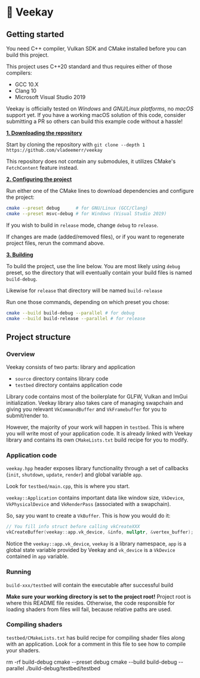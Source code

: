 # 🌋 Veekay

## Getting started

You need C++ compiler, Vulkan SDK and CMake installed before you can build this project.

This project uses C++20 standard and thus requires either of those compilers:
- GCC 10.X
- Clang 10
- Microsoft Visual Studio 2019

Veekay is officially tested on *Windows* and *GNU/Linux platforms*, no *macOS* support yet.
If you have a working macOS solution of this code, consider submitting a PR so others
can build this example code without a hassle!

<ins>**1. Downloading the repository**</ins>

Start by cloning the repository with `git clone --depth 1 https://github.com/vladeemerr/veekay`

This repository does not contain any submodules, it utilizes CMake's `FetchContent` feature instead.

<ins>**2. Configuring the project**</ins>

Run either one of the CMake lines to download dependencies and configure the project:

```bash
cmake --preset debug      # for GNU/Linux (GCC/Clang)
cmake --preset msvc-debug # for Windows (Visual Studio 2019)
```

If you wish to build in `release` mode, change `debug` to `release`.

If changes are made (added/removed files), or if you want to regenerate project files, rerun the command above.

<ins>**3. Building**</ins>

To build the project, use the line below. You are most likely using `debug` preset, so
the directory that will eventually contain your build files is named `build-debug`.

Likewise for `release` that directory will be named `build-release`

Run one those commands, depending on which preset you chose:

```bash
cmake --build build-debug --parallel # for debug
cmake --build build-release --parallel # for release
```

## Project structure

### Overview

Veekay consists of two parts: library and application

* `source` directory contains library code
* `testbed` directory contains application code

Library code contains most of the boilerplate for GLFW, Vulkan and ImGui initialization.
Veekay library also takes care of managing swapchain and giving you relevant
`VkCommandBuffer` and `VkFramebuffer` for you to submit/render to.

However, the majority of your work will happen in `testbed`.
This is where you will write most of your application code.
It is already linked with Veekay library and contains its own `CMakeLists.txt`
build recipe for you to modify.

### Application code

`veekay.hpp` header exposes library functionality through a set of callbacks
(`init`, `shutdown`, `update`, `render`) and global variable `app`.

Look for `testbed/main.cpp`, this is where you start.

`veekay::Application` contains important data like window size, `VkDevice`,
`VkPhysicalDevice` and `VkRenderPass` (associated with a swapchain).

So, say you want to create a `VkBuffer`. This is how you would do it:

```c++
// You fill info struct before calling vkCreateXXX
vkCreateBuffer(veekay::app.vk_device, &info, nullptr, &vertex_buffer);
```

Notice the `veekay::app.vk_device`, `veekay` is a library namespace,
`app` is a global state variable provided by Veekay and `vk_device` is
a `VkDevice` contained in `app` variable.

### Running

`build-xxx/testbed` will contain the executable after successful build

**Make sure your working directory is set to the project root!**
Project root is where this README file resides. Otherwise, the
code responsible for loading shaders from files will fail, because relative paths are used.

### Compiling shaders

`testbed/CMakeLists.txt` has build recipe for compiling shader files
along with an application. Look for a comment in this file to see
how to compile your shaders.



rm -rf build-debug
cmake --preset debug
cmake --build build-debug --parallel
./build-debug/testbed/testbed